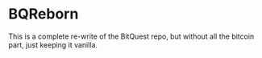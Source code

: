 # BQReborn
This is a complete re-write of the BitQuest repo, but without all the bitcoin part, just keeping it vanilla.
